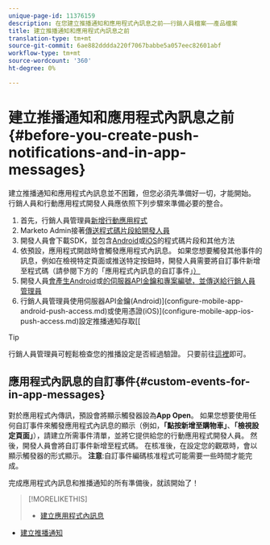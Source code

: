 ```yaml
---
unique-page-id: 11376159
description: 在您建立推播通知和應用程式內訊息之前——行銷人員檔案——產品檔案
title: 建立推播通知和應用程式內訊息之前
translation-type: tm+mt
source-git-commit: 6ae882dddda220f7067babbe5a057eec82601abf
workflow-type: tm+mt
source-wordcount: '360'
ht-degree: 0%

---
```



# 建立推播通知和應用程式內訊息之前{#before-you-create-push-notifications-and-in-app-messages}

建立推播通知和應用程式內訊息並不困難，但您必須先準備好一切，才能開始。 行銷人員和行動應用程式開發人員應依照下列步驟來準備必要的整合。

1. 首先，行銷人員管理員[新增行動應用程式](add-a-mobile-app.md)
1. Marketo Admin接著[傳送程式碼片段給開發人員](send-sdk-code-to-a-developer.md)
1. 開發人員會下載SDK，並包含[Android](https://developers.marketo.com/documentation/mobile/installation-instructions-on-android/)或[iOS](https://developers.marketo.com/documentation/mobile/installation-instructions-on-ios/)的程式碼片段和其他方法
1. 依預設，應用程式開啟時會觸發應用程式內訊息。 如果您想要觸發其他事件的訊息，例如在檢視特定頁面或推送特定按鈕時，開發人員需要將自訂事件新增至程式碼（請參閱下方的「應用程式內訊息的自訂事件」[）](#CustomEvents)
1. 開發人員[會產生Android](https://developers.marketo.com/documentation/mobile/enabling-push-notifications-on-android/)或[的伺服器API金鑰和專案編號，並傳送給行銷人員管理員](https://developers.marketo.com/documentation/mobile/enabling-push-notifications-on-ios/)
1. 行銷人員管理員使用伺服器API金鑰(Android)](configure-mobile-app-android-push-access.md)或使用憑證(iOS)](configure-mobile-app-ios-push-access.md)設定推播通知存取[[

>[!TIP]
>
>行銷人員管理員可輕鬆檢查您的推播設定是否經過驗證。 只要前往[這裡](verify-push-configuration.md)即可。

## 應用程式內訊息的自訂事件{#custom-events-for-in-app-messages}

對於應用程式內傳訊，預設會將顯示觸發器設為&#x200B;**App Open**。 如果您想要使用任何自訂事件來觸發應用程式內訊息的顯示（例如，**「點按新增至購物車」**、**「檢視設定頁面」**），請建立所需事件清單，並將它提供給您的行動應用程式開發人員。 然後，開發人員會將自訂事件新增至程式碼。 在核准後，在設定您的觀眾時，會以顯示觸發器的形式顯示。 **注意**:自訂事件編碼核准程式可能需要一些時間才能完成。

完成應用程式內訊息和推播通知的所有準備後，就該開始了！

>[!MORELIKETHIS]
>
>* [建立應用程式內訊息](https://docs.marketo.com/display/docs/create+an+in-app+message)
   >
   >
* [建立推播通知](../../../product-docs/mobile-marketing/push-notifications/create-a-push-notification.md)

>



